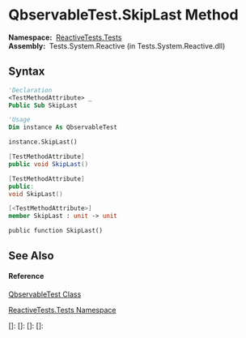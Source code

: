 # QbservableTest.SkipLast Method

**Namespace:**  [ReactiveTests.Tests](ReactiveTests.Tests\ReactiveTests.Tests.md)  
**Assembly:**  Tests.System.Reactive (in Tests.System.Reactive.dll)

## Syntax

```vb
'Declaration
<TestMethodAttribute> _
Public Sub SkipLast
```

```vb
'Usage
Dim instance As QbservableTest

instance.SkipLast()
```

```csharp
[TestMethodAttribute]
public void SkipLast()
```

```c++
[TestMethodAttribute]
public:
void SkipLast()
```

```fsharp
[<TestMethodAttribute>]
member SkipLast : unit -> unit 
```

```jscript
public function SkipLast()
```

## See Also

#### Reference

[QbservableTest Class](QbservableTest\QbservableTest.md)

[ReactiveTests.Tests Namespace](ReactiveTests.Tests\ReactiveTests.Tests.md)

[]: 
[]: 
[]: 
[]: 